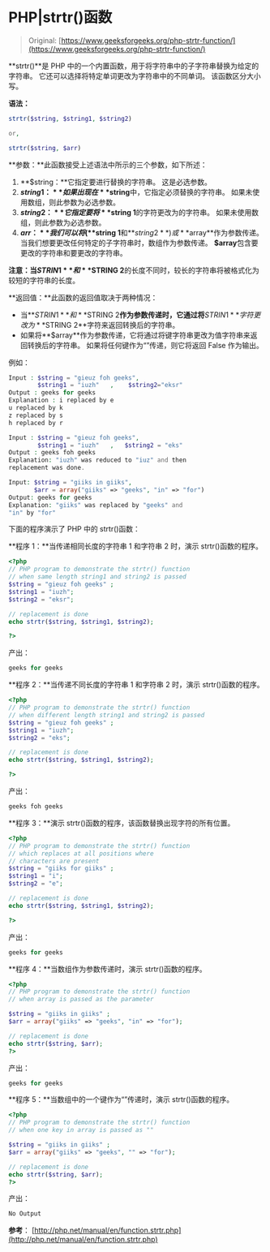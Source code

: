 # PHP|strtr()函数

> Original: [https://www.geeksforgeeks.org/php-strtr-function/](https://www.geeksforgeeks.org/php-strtr-function/)

**strtr()**是 PHP 中的一个内置函数，用于将字符串中的子字符串替换为给定的字符串。 它还可以选择将特定单词更改为字符串中的不同单词。 该函数区分大小写。

**语法：**

```php
strtr($string, $string1, $string2) 

or,

strtr($string, $arr)

```

**参数：**此函数接受上述语法中所示的三个参数，如下所述：

1.  **$string：**它指定要进行替换的字符串。 这是必选参数。
2.  **$string 1：**如果出现在**$string**中，它指定必须替换的字符串。 如果未使用数组，则此参数为必选参数。
3.  **$string 2：**它指定要将**$string 1**的字符更改为的字符串。 如果未使用数组，则此参数为必选参数。
4.  **$arr：**我们可以将(**$string 1**和**$string 2**)或**$array**作为参数传递。 当我们想要更改任何特定的子字符串时，数组作为参数传递。 **$array**包含要更改的字符串和要更改的字符串。

**注意：**当**$STRIN1**和**$STRING 2**的长度不同时，较长的字符串将被格式化为较短的字符串的长度。

**返回值：**此函数的返回值取决于两种情况：

*   当**$STRIN1**和**$STRING 2**作为参数传递时，它通过将**$STRIN1**字符更改为**$STRING 2**字符来返回转换后的字符串。
*   如果将**$array**作为参数传递，它将通过将键字符串更改为值字符串来返回转换后的字符串。 如果将任何键作为“”传递，则它将返回 False 作为输出。

例如：

```php
Input : $string = "gieuz foh geeks", 
        $string1 = "iuzh"   ,    $string2="eksr"
Output : geeks for geeks
Explanation : i replaced by e 
u replaced by k 
z replaced by s 
h replaced by r 

Input : $string = "gieuz foh geeks",
        $string1 = "iuzh"   ,   $string2 = "eks"
Output : geeks foh geeks 
Explanation: "iuzh" was reduced to "iuz" and then 
replacement was done.  

Input: $string = "giiks in giiks",
       $arr = array("giiks" => "geeks", "in" => "for")
Output: geeks for geeks  
Explanation: "giiks" was replaced by "geeks" and 
"in" by "for" 

```

下面的程序演示了 PHP 中的 strtr()函数：

**程序 1：**当传递相同长度的字符串 1 和字符串 2 时，演示 strtr()函数的程序。

```php
<?php
// PHP program to demonstrate the strtr() function 
// when same length string1 and string2 is passed
$string = "gieuz foh geeks" ;
$string1 = "iuzh"; 
$string2 = "eksr";

// replacement is done 
echo strtr($string, $string1, $string2);

?>
```

产出：

```php
geeks for geeks
```

**程序 2：**当传递不同长度的字符串 1 和字符串 2 时，演示 strtr()函数的程序。

```php
<?php
// PHP program to demonstrate the strtr() function 
// when different length string1 and string2 is passed
$string = "gieuz foh geeks" ;
$string1 = "iuzh"; 
$string2 = "eks";

// replacement is done 
echo strtr($string, $string1, $string2);

?>
```

产出：

```php
geeks foh geeks
```

**程序 3：**演示 strtr()函数的程序，该函数替换出现字符的所有位置。

```php
<?php
// PHP program to demonstrate the strtr() function 
// which replaces at all positions where 
// characters are present
$string = "giiks for giiks" ;
$string1 = "i"; 
$string2 = "e";

// replacement is done 
echo strtr($string, $string1, $string2);

?>
```

产出：

```php
geeks for geeks
```

**程序 4：**当数组作为参数传递时，演示 strtr()函数的程序。

```php
<?php
// PHP program to demonstrate the strtr() function 
// when array is passed as the parameter

$string = "giiks in giiks" ;
$arr = array("giiks" => "geeks", "in" => "for");

// replacement is done 
echo strtr($string, $arr);
?>
```

产出：

```php
geeks for geeks
```

**程序 5：**当数组中的一个键作为“”传递时，演示 strtr()函数的程序。

```php
<?php
// PHP program to demonstrate the strtr() function 
// when one key in array is passed as ""

$string = "giiks in giiks" ;
$arr = array("giiks" => "geeks", "" => "for");

// replacement is done 
echo strtr($string, $arr);
?>
```

产出：

```php
No Output
```

**参考**：
[http://php.net/manual/en/function.strtr.php](http://php.net/manual/en/function.strtr.php)